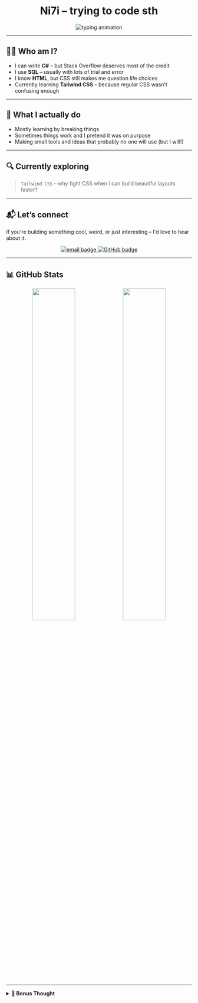 <h1 align="center"> Ni7i – trying to code sth</h1>

<p align="center">
  <img src="https://readme-typing-svg.demolab.com?font=Fira+Code&duration=2000&pause=1000&color=F59E0B&center=true&vCenter=true&multiline=true&width=600&lines=I+don't+just+write+code...;I+craft+logic%2C+explore+systems...;...and+shape+ideas+into+reality.;I+mean%2C+I+try+it+%F0%9F%98%82" alt="typing animation" />
</p>

---

## 👨‍💻 Who am I?

-  I can write **C#** – but Stack Overflow deserves most of the credit  
-  I use **SQL** – usually with lots of trial and error  
-  I know **HTML**, but CSS still makes me question life choices  
-  Currently learning **Tailwind CSS** – because regular CSS wasn’t confusing enough

---

## 🧠 What I actually do

-  Mostly learning by breaking things  
-  Sometimes things work and I pretend it was on purpose  
-  Making small tools and ideas that probably no one will use (but I will!)

---

## 🔍 Currently exploring

>  `Tailwind CSS` – why fight CSS when I can build beautiful layouts faster?
 
---

## 📬 Let’s connect

If you're building something cool, weird, or just interesting – I'd love to hear about it.

<div align="center">
  <a href="mailto:simpleclient@outlook.de">
    <img src="https://img.shields.io/badge/Email-simpleclient%40outlook.de-0A66C2?style=for-the-badge&logo=gmail&logoColor=white" alt="email badge">
  </a>
  <a href="https://github.com/Ni7i">
    <img src="https://img.shields.io/badge/GitHub-Ni7i-121212?style=for-the-badge&logo=github" alt="GitHub badge">
  </a>
</div>

---

## 📊 GitHub Stats

<div align="center">
  <img src="https://github-readme-stats.vercel.app/api?username=Ni7i&show_icons=true&theme=tokyonight&hide_title=true" width="48%" />
  <img src="https://github-readme-stats.vercel.app/api/top-langs/?username=Ni7i&layout=compact&theme=tokyonight" width="48%" />
</div>

---

<details>
  <summary><b>💬 Bonus Thought</b></summary>
  <p><i>
    PS: I'm not a big fan of those typical README layouts.  
    You're still reading? That tells me something about you too.
  </i></p>
</details>

